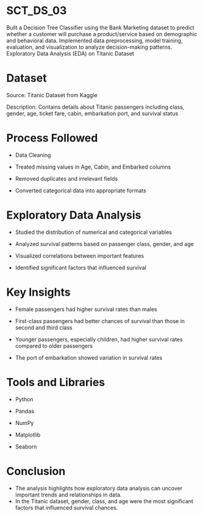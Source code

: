 # SCT_DS_03
Built a Decision Tree Classifier using the Bank Marketing dataset to predict whether a customer will purchase a product/service based on demographic and behavioral data. Implemented data preprocessing, model training, evaluation, and visualization to analyze decision-making patterns.
Exploratory Data Analysis (EDA) on Titanic Dataset

# Dataset 

Source: Titanic Dataset from Kaggle

Description: Contains details about Titanic passengers including class, gender, age, ticket fare, cabin, embarkation port, and survival status

# Process Followed 

- Data Cleaning

- Treated missing values in Age, Cabin, and Embarked columns

- Removed duplicates and irrelevant fields

- Converted categorical data into appropriate formats

# Exploratory Data Analysis

- Studied the distribution of numerical and categorical variables

- Analyzed survival patterns based on passenger class, gender, and age

- Visualized correlations between important features

- Identified significant factors that influenced survival

# Key Insights 

- Female passengers had higher survival rates than males

- First-class passengers had better chances of survival than those in second and third class

- Younger passengers, especially children, had higher survival rates compared to older passengers

- The port of embarkation showed variation in survival rates

# Tools and Libraries 

- Python

- Pandas

- NumPy

- Matplotlib

- Seaborn

# Conclusion 

- The analysis highlights how exploratory data analysis can uncover important trends and relationships in data.
- In the Titanic dataset, gender, class, and age were the most significant factors that influenced survival chances.

